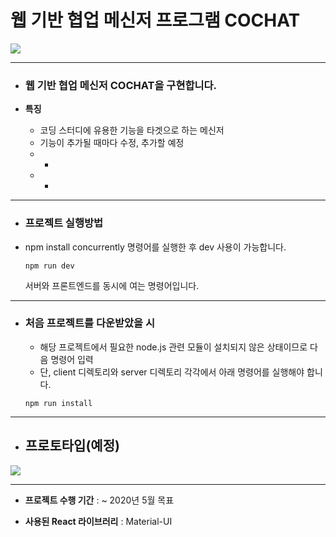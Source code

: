 # 웹 기반 협업 메신저 프로그램 COCHAT


![](https://i.imgur.com/2DflfFB.png)



------

* ### **웹 기반 협업 메신저 COCHAT을 구현합니다.**

* **특징**
  * 코딩 스터디에 유용한 기능을 타겟으로 하는 메신저
  * 기능이 추가될 때마다 수정, 추가할 예정
  * -
  * -



------

* ### **프로젝트 실행방법**

* npm install concurrently 명령어를 실행한 후 dev 사용이 가능합니다.

  ```
  npm run dev
  ```

  서버와 프론트엔드를 동시에 여는 명령어입니다.

------



* ### **처음 프로젝트를 다운받았을 시**

  * 해당 프로젝트에서 필요한 node.js 관련 모듈이 설치되지 않은 상태이므로 다음 명령어 입력
  * 단, client 디렉토리와 server 디렉토리 각각에서 아래 명령어를 실행해야 합니다.

  ```
  npm run install
  ```



------

* ## **프로토타입(예정)**

![](https://i.imgur.com/4j7R1bn.png)

------

* **프로젝트 수행 기간** : ~ 2020년 5월 목표

* **사용된 React 라이브러리** : Material-UI
